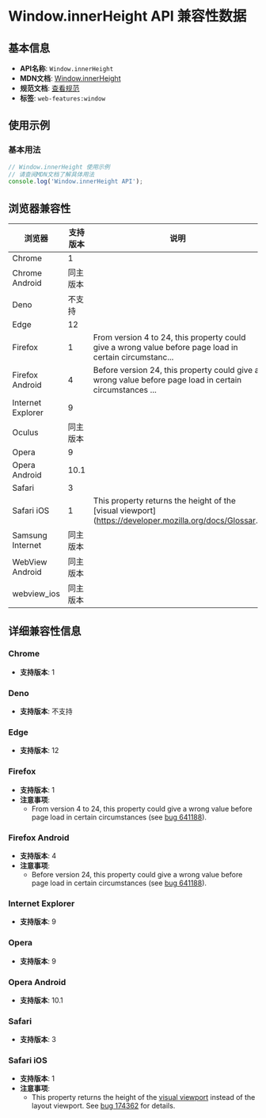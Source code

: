 # Window.innerHeight API 兼容性数据

## 基本信息

- **API名称**: `Window.innerHeight`
- **MDN文档**: [Window.innerHeight](https://developer.mozilla.org/docs/Web/API/Window/innerHeight)
- **规范文档**: [查看规范](https://drafts.csswg.org/cssom-view/#dom-window-innerheight)
- **标签**: `web-features:window`

## 使用示例

### 基本用法

```javascript
// Window.innerHeight 使用示例
// 请查阅MDN文档了解具体用法
console.log('Window.innerHeight API');
```

## 浏览器兼容性

| 浏览器 | 支持版本 | 说明 |
|--------|----------|------|
| Chrome | 1 |  |
| Chrome Android | 同主版本 |  |
| Deno | 不支持 |  |
| Edge | 12 |  |
| Firefox | 1 | From version 4 to 24, this property could give a wrong value before page load in certain circumstanc... |
| Firefox Android | 4 | Before version 24, this property could give a wrong value before page load in certain circumstances ... |
| Internet Explorer | 9 |  |
| Oculus | 同主版本 |  |
| Opera | 9 |  |
| Opera Android | 10.1 |  |
| Safari | 3 |  |
| Safari iOS | 1 | This property returns the height of the [visual viewport](https://developer.mozilla.org/docs/Glossar... |
| Samsung Internet | 同主版本 |  |
| WebView Android | 同主版本 |  |
| webview_ios | 同主版本 |  |

## 详细兼容性信息

### Chrome

- **支持版本**: 1

### Deno

- **支持版本**: 不支持

### Edge

- **支持版本**: 12

### Firefox

- **支持版本**: 1
- **注意事项**:
  - From version 4 to 24, this property could give a wrong value before page load in certain circumstances (see [bug 641188](https://bugzil.la/641188)).

### Firefox Android

- **支持版本**: 4
- **注意事项**:
  - Before version 24, this property could give a wrong value before page load in certain circumstances (see [bug 641188](https://bugzil.la/641188)).

### Internet Explorer

- **支持版本**: 9

### Opera

- **支持版本**: 9

### Opera Android

- **支持版本**: 10.1

### Safari

- **支持版本**: 3

### Safari iOS

- **支持版本**: 1
- **注意事项**:
  - This property returns the height of the [visual viewport](https://developer.mozilla.org/docs/Glossary/visual_viewport) instead of the layout viewport. See [bug 174362](https://webkit.org/b/174362) for details.

